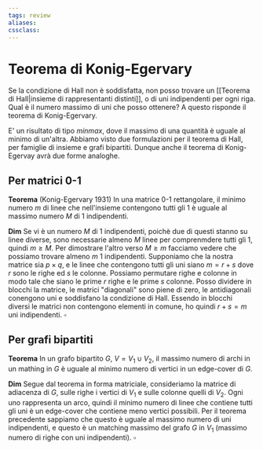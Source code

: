```yaml
---
tags: review
aliases:
cssclass:
---
```

 
# Teorema di Konig-Egervary

Se la condizione di Hall non è soddisfatta, non posso trovare un [[Teorema di Hall|insieme di rappresentanti distinti]], o di uni indipendenti per ogni riga. Qual è il numero massimo di uni che posso ottenere? A questo risponde il teorema di Konig-Egervary.

E' un risultato di tipo _minmax_, dove il massimo di una quantità è uguale al minimo di un'altra. Abbiamo visto due formulazioni per il teorema di Hall, per famiglie di insieme e grafi bipartiti. Dunque anche il teorema di Konig-Egervay avrà due forme analoghe.

## Per matrici $0$-$1$

**Teorema** (Konig-Egervary 1931) In una matrice $0$-$1$ rettangolare, il minimo numero $m$ di linee che nell'insieme contengono tutti gli $1$ è uguale al massimo numero $M$ di $1$ indipendenti.

**Dim** Se vi è un numero $M$ di $1$ indipendenti, poichè due di questi stanno su linee diverse, sono necessarie almeno $M$ linee per comprenmdere tutti gli $1$, quindi $m \geq M$.
Per dimostrare l'altro verso $M \geq m$ facciamo vedere che possiamo trovare almeno $m$ $1$ indipendenti. Supponiamo che la nostra matrice sia $p \times q$, e le linee che contengono tutti gli uni siano $m = r+s$ dove $r$ sono le righe ed $s$ le colonne. Possiamo permutare righe e colonne in modo tale che siano le prime $r$ righe e le prime $s$ colonne. Posso dividere in blocchi la matrice, le matrici "diagonali" sono piene di zero, le antidiagonali conengono uni e soddisfano la condizione di Hall. Essendo in blocchi diversi le matrici non contengono elementi in comune, ho quindi $r+s = m$ uni indipendenti. $\square$

## Per grafi bipartiti

**Teorema** In un grafo bipartito $G$, $V=V_1\cup V_2$, il massimo numero di archi in un mathing in $G$ è uguale al minimo numero di vertici in un edge-cover di $G$.

**Dim** Segue dal teorema in forma matriciale, consideriamo la matrice di adiacenza di $G$, sulle righe i vertici di $V_1$ e sulle colonne quelli di $V_2$. Ogni uno rappresenta un arco, quindi il minimo numero di linee che contiene tutti gli uni è un edge-cover che contiene meno vertici possibili. Per il teorema precedente sappiamo che questo è uguale al massimo numero di uni indipendenti, e questo è un matching massimo del grafo $G$ in $V_1$ (massimo numero di righe con uni indipendenti). $\square$

